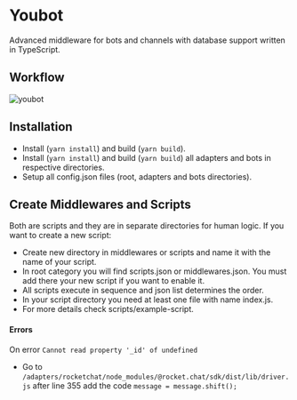 # Youbot

Advanced middleware for bots and channels with database support written in TypeScript.

## Workflow
![youbot](wworkflow.jpeg)

## Installation

- Install (`yarn install`) and build (`yarn build`).
- Install (`yarn install`) and build (`yarn build`) all adapters and bots in respective directories.
- Setup all config.json files (root, adapters and bots directories).

## Create Middlewares and Scripts

Both are scripts and they are in separate directories for human logic.
If you want to create a new script:

- Create new directory in middlewares or scripts and name it with the name of your script.
- In root category you will find scripts.json or middlewares.json. You must add there your new script if you want to enable it.
- All scripts execute in sequence and json list determines the order.
- In your script directory you need at least one file with name index.js.
- For more details check scripts/example-script.

#### Errors

On error `Cannot read property '_id' of undefined`

- Go to `/adapters/rocketchat/node_modules/@rocket.chat/sdk/dist/lib/driver.js` after line 355 add the code `message = message.shift();`
